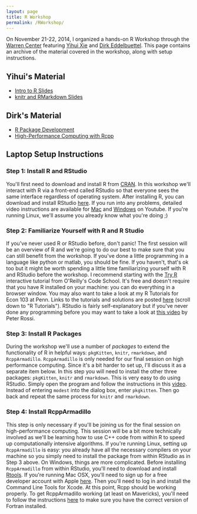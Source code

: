 ```yaml
---
layout: page
title: R Workshop
permalink: /RWorkshop/
---
```


On November 21-22, 2014, I organized a hands-on R Workshop through the [Warren Center](http://warrencenter.upenn.edu) featuring [Yihui Xie](http://yihui.name) and [Dirk Eddelbuettel](http://dirk.eddelbuettel.com).
This page contains an archive of the material covered in the workshop, along with setup instructions.

## Yihui's Material

- [Intro to R Slides](http://ditraglia.com/pdf/yihui1.pdf)
- [knitr and RMarkdown Slides](http://ditraglia.com/pdf/yihui2.pdf)

## Dirk's Material

- [R Package Development](http://dirk.eddelbuettel.com/papers/r_package_development_nov2014.pdf)
- [High-Performance Computing with Rcpp](http://dirk.eddelbuettel.com/papers/rcpp_rcpparmadillo_nov2014.pdf)

## Laptop Setup Instructions

### Step 1: Install R and RStudio

You'll first need to download and install R from [CRAN](http://cran.r-project.org/). 
In this workshop we'll interact with R via a front-end called RStudio so that everyone sees the same interface regardless of operating system. 
After installing R, you can download and install RStudio [here](http://www.rstudio.com/products/rstudio/download).
If you run into any problems, detailed video instructions are available for [Mac](https://www.youtube.com/watch?v=cX532N_XLIs) and [Windows](https://www.youtube.com/watch?v=eD07NznguA4) on Youtube.
If you're running Linux, we'll assume you already know what you're doing ;)
 
### Step 2: Familiarize Yourself with R and R Studio

If you've never used R or RStudio before, don't panic! 
The first session will be an overview of R and we're going to do our best to make sure that you can still benefit from the workshop. 
If you've done a little programming in a language like python or matlab, you should be fine. 
If you haven't, that's ok too but it might be worth spending a little time familiarizing yourself with R and RStudio before the workshop. 
I recommend starting with the [Try R](http://tryr.codeschool.com/) interactive tutorial from O'Reilly's Code School. 
It's free and doesn't require that you have R installed on your machine: you can do everything in a browser window. 
You may also want to take a look at my R Tutorials for Econ 103 at Penn. Links to the tutorials and solutions are posted [here](http://ditraglia.com/Econ103Public) (scroll down to "R Tutorials"). 
RStudio is fairly self-explanatory but if you've never done any programming before you may want to take a look at [this video](https://www.youtube.com/watch?v=Px-6a7fetCg) by Peter Rossi.

### Step 3: Install R Packages

During the workshop we'll use a number of *packages* to extend the functionality of R in helpful ways: ``pkgKitten``, ``knitr``, ``rmarkdown``, and ``RcppArmadillo``.
``RcppArmadillo`` is only needed for our final session on high performance computing. 
Since it's a bit harder to set up, I'll discuss it as a separate item below. In this step you will need to install the other three packages: ``pkgKitten``, ``knitr`` and ``rmarkdown``.
This is very easy to do using RStudio. Simply open the program and follow the instructions in this [video](https://www.youtube.com/watch?v=u1r5XTqrCTQ").
Instead of entering ``modest`` into the dialog box, enter ``pkgkitten``.
Then go back and repeat the same process for ``knitr`` and ``rmarkdown``.

### Step 4: Install RcppArmadillo

This step is only necessary if you'll be joining us for the final session on high-performance computing. 
This session will be a bit more technically involved as we'll be learning how to use C++ code from within R to speed up computationally intensive algorithms. 
If you're running Linux, setting up ``RcppArmadillo`` is easy: you already have all the necessary compilers on your machine so you simply need to install the package from within RStudio as in Step 3 above. 
On Windows, things are more complicated. 
Before installing ``RcppArmadillo`` from within RStudio, you'll need to download and install [Rtools](http://cran.r-project.org/bin/windows/Rtools).
If you're running Mac OSX, you'll need to sign up for a free developer account with Apple [here](https://developer.apple.com/register/).
Then you'll need to log in and install the Command Line Tools for Xcode.
At this point, Rcpp should be working properly.
To get RcppArmadillo working (at least on Mavericks), you'll need to follow the instructions [here](http://www.thecoatlessprofessor.com/programming/rcpp-rcpparmadillo-and-os-x-mavericks-lgfortran-and-lquadmath-error) to make sure you have the correct version of Fortran installed.
